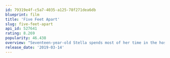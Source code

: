 ```yaml
---
id: 79319e4f-c5a7-4035-a125-78f271dea6db
blueprint: film
title: 'Five Feet Apart'
slug: five-feet-apart
api_id: 527641
rating: 8.269
popularity: 46.438
overview: "Seventeen-year-old Stella spends most of her time in the hospital as a cystic fibrosis patient. Her life is full of routines, boundaries and self-control — all of which get put to the test when she meets Will, an impossibly charming teen who has the same illness. There's an instant flirtation, though restrictions dictate that they must maintain a safe distance between them. As their connection intensifies, so does the temptation to throw the rules out the window and embrace that attraction."
release_date: '2019-03-14'
---
```

